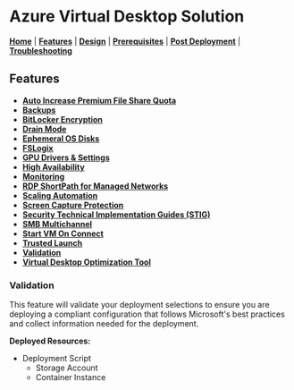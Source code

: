 # Azure Virtual Desktop Solution

[**Home**](../../readme.md) | [**Features**](../features.md) | [**Design**](../design.md) | [**Prerequisites**](../prerequisites.md) | [**Post Deployment**](../post.md) | [**Troubleshooting**](../troubleshooting.md)

## Features

- [**Auto Increase Premium File Share Quota**](./autoIncreasePremiumFileShareQuota.md#auto-increase-premium-file-share-quota)
- [**Backups**](./backups.md#backups)
- [**BitLocker Encryption**](./bitlocker.md#bitlocker-encryption)
- [**Drain Mode**](./drainMode.md#drain-mode)
- [**Ephemeral OS Disks**](./ephemeralOsDisk.md#ephemeral-os-disks)
- [**FSLogix**](./fslogix.md#fslogix)
- [**GPU Drivers & Settings**](./gpu.md#gpu-drivers--settings)
- [**High Availability**](./highAvailability.md#high-availability)
- [**Monitoring**](./monitoring.md#monitoring)
- [**RDP ShortPath for Managed Networks**](./rdpShortPath.md#rdp-shortpath-for-managed-networks)
- [**Scaling Automation**](./scalingAutomation.md#scaling-automation)
- [**Screen Capture Protection**](./screenCaptureProtection.md#screen-capture-protection)
- [**Security Technical Implementation Guides (STIG)**](./securityTechnicalImplementationGuides.md#security-technical-implementation-guides-stig)
- [**SMB Multichannel**](./smbMultiChannel.md#smb-multichannel)
- [**Start VM On Connect**](./startVmOnConnect.md#start-vm-on-connect)
- [**Trusted Launch**](./trustedLaunch.md#trusted-launch)
- [**Validation**](./validation.md#validation)
- [**Virtual Desktop Optimization Tool**](./virtualDesktopOptimizationTool.md#virtual-desktop-optimization-tool-vdot)

### Validation

This feature will validate your deployment selections to ensure you are deploying a compliant configuration that follows Microsoft's best practices and collect information needed for the deployment.

**Deployed Resources:**

- Deployment Script
  - Storage Account
  - Container Instance
